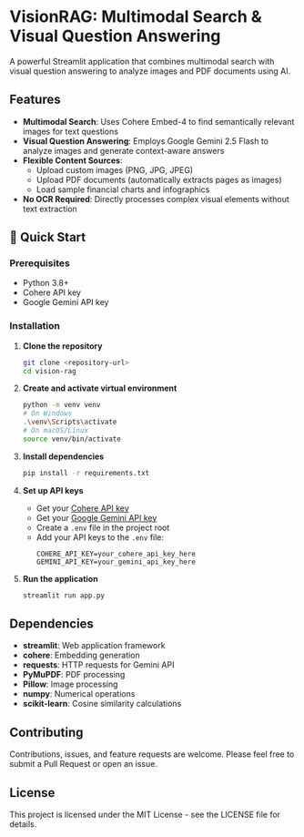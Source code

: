 # VisionRAG: Multimodal Search & Visual Question Answering

A powerful Streamlit application that combines multimodal search with visual question answering to analyze images and PDF documents using AI.

## Features

- **Multimodal Search**: Uses Cohere Embed-4 to find semantically relevant images for text questions
- **Visual Question Answering**: Employs Google Gemini 2.5 Flash to analyze images and generate context-aware answers
- **Flexible Content Sources**:
  - Upload custom images (PNG, JPG, JPEG)
  - Upload PDF documents (automatically extracts pages as images)
  - Load sample financial charts and infographics
- **No OCR Required**: Directly processes complex visual elements without text extraction

## 🚀 Quick Start

### Prerequisites

- Python 3.8+
- Cohere API key
- Google Gemini API key

### Installation

1. **Clone the repository**
   ```bash
   git clone <repository-url>
   cd vision-rag
   ```

2. **Create and activate virtual environment**
   ```bash
   python -m venv venv
   # On Windows
   .\venv\Scripts\activate
   # On macOS/Linux
   source venv/bin/activate
   ```

3. **Install dependencies**
   ```bash
   pip install -r requirements.txt
   ```

4. **Set up API keys**
   - Get your [Cohere API key](https://cohere.ai/)
   - Get your [Google Gemini API key](https://makersuite.google.com/app/apikey)
   - Create a `.env` file in the project root
   - Add your API keys to the `.env` file:
     ```
     COHERE_API_KEY=your_cohere_api_key_here
     GEMINI_API_KEY=your_gemini_api_key_here
     ```

5. **Run the application**
   ```bash
   streamlit run app.py
   ```

## Dependencies

- **streamlit**: Web application framework
- **cohere**: Embedding generation
- **requests**: HTTP requests for Gemini API
- **PyMuPDF**: PDF processing
- **Pillow**: Image processing
- **numpy**: Numerical operations
- **scikit-learn**: Cosine similarity calculations


## Contributing

Contributions, issues, and feature requests are welcome. Please feel free to submit a Pull Request or open an issue.

## License

This project is licensed under the MIT License - see the LICENSE file for details.

